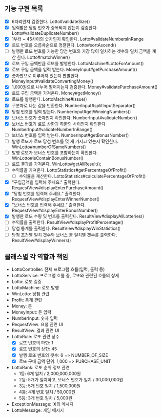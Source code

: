 
## 기능 구현 목록
- [x] 6자리인지 검증한다. Lotto#validateSize()
- [x] 입력받은 당첨 번호가 중복되지 않는지 검증한다. Lotto#validateDuplicateNumber()
- [x] 1부터 ~ 45사이의 숫자인지 확인한다. Lotto#validateNumbersInRange
- [x] 로또 번호를 오름차순으로 정렬한다. Lotto#sortAscend()
- [ ] 발행한 로또 번호를 가능한 당첨 번호와 가장 많이 일치하는 갯수와 일치 금액을 계산 한다. Lotto#matchWinner()
- [x] 로또 구입 금액만큼 로또를 발행한다. LottoMachine#LottoForAmount()
- [x] 로또 구입 금액을 입력 받는다. MoneyInput#getPurchaseAmount()
- [x] 숫자만으로 이루어져 있는지 판별한다. MoneyInput#validateConvertingMoney()
- [x] 1,000원으로 나누어 떨어지는지 검증한다. Money#validatePurchaseAmount()
- [x] 로또 구입 금액을 가져온다. Money#getMoney()
- [x] 로또를 발행한다. LottoMachine#issue()
- [x] 구분자로 나눈 값을 반환한다. NumberInput#splitInputSeparator()
- [x] 당첨 번호를 입력 받는다. NumberInput#getWinningNumbers()
- [x] 보너스 번호가 숫자인지 확인한다. NumberInput#validateNumber()
- [x] 보너스 번호가 로또 상한과 하한의 사이인지 확인한다 NumberInput#validateNumberInRange()
- [ ] 보너스 번호를 입력 받는다. NumberInput#getBonusNumber()
- [ ] 발행 로또가 로또 당첨 번호를 몇 개 가지고 있는지 확인한다. WinLotto#numberOfSameNumbers()
- [ ] 발행 로또가 보너스 번호를 포함하는지 확인한다. WinLotto#isContainBonusNumber()
- [ ] 로또 결과를 가져온다. WinLotto#getAllResult();
- [ ] 수익률을 가져온다. LottoStatistics#getPercentageOfProfit()
  - [ ] 수익률을 계산한다. LottoStatistics#calculatePercentageOfProfit()
- [x] "구입금액을 입력해 주세요." 출력한다. RequestView#displayEnterPurchaseAmount()
- [x] "당첨 번호를 입력해 주세요." 출력한다. RequestView#displayEnterWinnerNumber()
- [x] "보너스 번호를 입력해 주세요." 출력한다. RequestView#displayEnterBonusNumber()
- [x] 발행한 로또 수량 및 번호를 출력한다. ResultView#displayAllLotteries()
- [ ] 수익률을 출력한다. ResultView#displayProfitPercentage()
- [ ] 당첨 통계를 출력한다. ResultView#displayWinStatistics()
- [ ] 당첨 조건별 일치 갯수와 보너스 볼 일치별 갯수를 출력한다. ResultView#displayWinners()

## 클래스별 각 역할과 책임
- LottoController: 전체 프로그램 흐름(입력, 출력 등)
- LottoService: 프로그램 흐름 중, 로또와 관련된 흐름의 상세
- Lotto: 로또 검증
- LottoMachine: 로또 발행
- WinLotto: 당첨 관련
- Profit: 통계 관련
- Money: 돈
- MoneyInput: 돈 입력
- NumberInput: 숫자 입력
- RequestView: 요청 관련 UI
- ResultView: 결과 관련 UI
- LottoRule: 로또 관련 상수
  - [x] 로또 번호의 하한: 1
  - [x] 로또 번호의 상한: 45
  - [x] 발행 로또 번호의 갯수: 6 => NUMBER_OF_SIZE
  - [x] 로또 구매 금액 단위: 1,000 => PURCHASE_UNIT
- LottoRank: 로또 순위 정보 관련
  - 1등: 6개 일치 / 2,000,000,000원
  - 2등: 5개가 일치하고, 보너스 번호가 일치 / 30,000,000원
  - 3등: 5개 번호 일치 / 1,500,000원
  - 4등: 4개 번호 일치 / 50,000원
  - 5등: 3개 번호 일치 / 5,000원
- ExceptionMessage: 예외 메시지
- LottoMessage: 게임 메시지